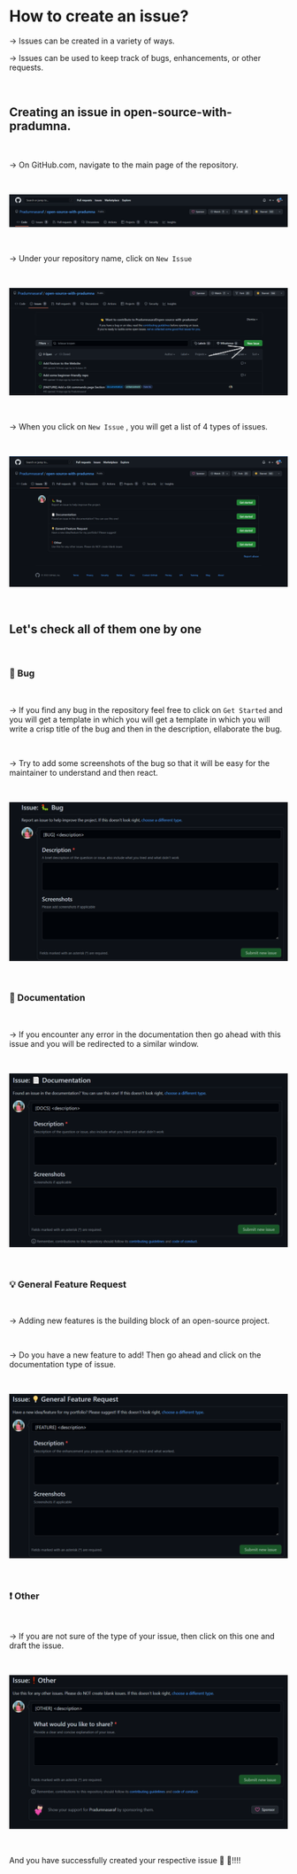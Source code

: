 # How to create an issue?

-> Issues can be created in a variety of ways.

-> Issues can be used to keep track of bugs, enhancements, or other requests.

<br/>

## Creating an issue in open-source-with-pradumna.
<br/>

-> On GitHub.com, navigate to the main page of the repository.

<br/>

![issue2](../images/issue2.png)

<br/>

-> Under your repository name, click on `New Issue`

<br/>



![issue7](../images/issue7.png)


<br/>


-> When you click on `New Issue` , you will get a list of 4 types of issues.

<br/>

![issue1](../images/issue1.png)


<br/>

## Let's check all of them one by one

</br>

### 🐛 Bug


</br>

-> If you find any bug in the repository feel free to click on `Get Started` and you will get a template in which you will get a template in which you will write a crisp title of the bug and then in the description, ellaborate the bug.

<br/>


-> Try to add some screenshots of the bug so that it will be easy for the maintainer to understand and then react.

<br/>


![issue3](../images/issue3.png)

<br/>

### 📄 Documentation


</br>

-> If you encounter any error in the documentation then go ahead with this issue and you will be redirected to a similar window.

<br/>

![issue4](../images/issue4.png)


<br/>

### 💡 General Feature Request

<br/>

-> Adding new features is the building block of an open-source project.


<br/>


-> Do you have a new feature to add! Then go ahead and click on the documentation type of issue.


<br/>


![issue5](../images/issue5.png)

<br/>


### ❗ Other


<br/>


-> If you are not sure of the type of your issue, then click on this one and draft the issue.

<br/>


![issue6](../images/issue6.png)

<br/>

And you have successfully created your respective issue 🥳 🥳!!!!